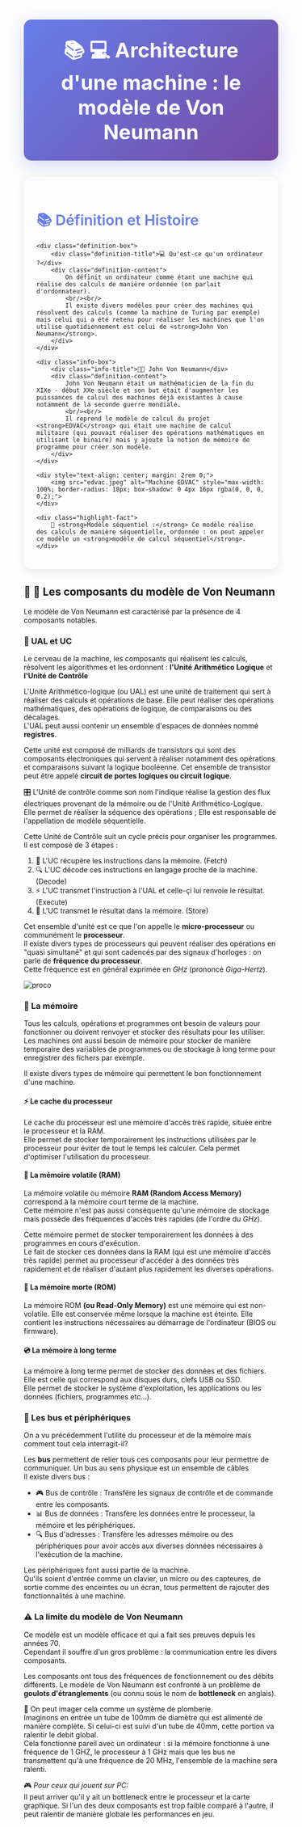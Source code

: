 <style>
/* Styles modernes pour le cours Architecture d'une machine */
.course-header {
    background: linear-gradient(135deg, #667eea 0%, #764ba2 100%);
    color: white;
    padding: 2rem;
    border-radius: 15px;
    text-align: center;
    margin-bottom: 2rem;
    box-shadow: 0 8px 32px rgba(102, 126, 234, 0.3);
}

.course-header h1 {
    margin: 0;
    font-size: 2.5rem;
    font-weight: 700;
}

.timeline-section {
    margin: 2rem 0;
    padding: 1.5rem;
    background: rgba(255, 255, 255, 0.1);
    backdrop-filter: blur(10px);
    border-radius: 15px;
    border: 1px solid rgba(255, 255, 255, 0.2);
    box-shadow: 0 4px 16px rgba(0, 0, 0, 0.1);
}

.section-title {
    color: #667eea;
    font-size: 1.8rem;
    margin-bottom: 1rem;
    font-weight: 600;
}

.definition-box {
    background: rgba(102, 126, 234, 0.1);
    border-left: 4px solid #667eea;
    padding: 1.5rem;
    margin: 1rem 0;
    border-radius: 8px;
    backdrop-filter: blur(5px);
}

.definition-title {
    font-weight: 600;
    color: #667eea;
    margin-bottom: 0.5rem;
    font-size: 1.1rem;
}

.definition-content {
    line-height: 1.6;
    color: #333;
}

.highlight-fact {
    background: linear-gradient(135deg, #ffeaa7 0%, #fab1a0 100%);
    padding: 1rem;
    border-radius: 10px;
    margin: 1rem 0;
    border-left: 4px solid #fdcb6e;
    font-weight: 500;
    box-shadow: 0 2px 8px rgba(253, 203, 110, 0.3);
}

.component-grid {
    display: grid;
    grid-template-columns: repeat(auto-fit, minmax(300px, 1fr));
    gap: 1.5rem;
    margin: 1.5rem 0;
}

.component-card {
    background: rgba(255, 255, 255, 0.9);
    backdrop-filter: blur(10px);
    border-radius: 15px;
    padding: 1.5rem;
    border: 1px solid rgba(102, 126, 234, 0.2);
    box-shadow: 0 4px 16px rgba(0, 0, 0, 0.1);
    transition: transform 0.3s ease, box-shadow 0.3s ease;
}

.component-card:hover {
    transform: translateY(-5px);
    box-shadow: 0 8px 25px rgba(102, 126, 234, 0.2);
}

.component-type {
    font-weight: 600;
    color: #667eea;
    margin-bottom: 1rem;
    font-size: 1.1rem;
    border-bottom: 2px solid #667eea;
    padding-bottom: 0.5rem;
}

.memory-grid {
    display: grid;
    grid-template-columns: repeat(auto-fit, minmax(280px, 1fr));
    gap: 1rem;
    margin: 1.5rem 0;
}

.memory-card {
    background: rgba(255, 255, 255, 0.95);
    border-radius: 12px;
    padding: 1.2rem;
    border: 1px solid rgba(102, 126, 234, 0.15);
    box-shadow: 0 3px 12px rgba(0, 0, 0, 0.08);
    transition: all 0.3s ease;
}

.memory-card:hover {
    transform: translateY(-3px);
    box-shadow: 0 6px 20px rgba(102, 126, 234, 0.15);
}

.memory-type {
    font-weight: 600;
    color: #667eea;
    margin-bottom: 0.8rem;
    font-size: 1rem;
    display: flex;
    align-items: center;
    gap: 0.5rem;
}

.bus-grid {
    display: grid;
    grid-template-columns: repeat(auto-fit, minmax(250px, 1fr));
    gap: 1rem;
    margin: 1.5rem 0;
}

.bus-card {
    background: rgba(255, 255, 255, 0.95);
    border-radius: 12px;
    padding: 1.2rem;
    border: 1px solid rgba(102, 126, 234, 0.15);
    box-shadow: 0 3px 12px rgba(0, 0, 0, 0.08);
    transition: all 0.3s ease;
}

.bus-card:hover {
    transform: translateY(-3px);
    box-shadow: 0 6px 20px rgba(102, 126, 234, 0.15);
}

.bus-type {
    font-weight: 600;
    color: #667eea;
    margin-bottom: 0.8rem;
    font-size: 1rem;
    display: flex;
    align-items: center;
    gap: 0.5rem;
}

.warning-box {
    background: rgba(231, 76, 60, 0.1);
    border-left: 4px solid #e74c3c;
    padding: 1.5rem;
    margin: 1rem 0;
    border-radius: 8px;
    backdrop-filter: blur(5px);
}

.warning-title {
    font-weight: 600;
    color: #e74c3c;
    margin-bottom: 0.5rem;
    font-size: 1.1rem;
}

.info-box {
    background: rgba(52, 152, 219, 0.1);
    border-left: 4px solid #3498db;
    padding: 1.5rem;
    margin: 1rem 0;
    border-radius: 8px;
    backdrop-filter: blur(5px);
}

.info-title {
    font-weight: 600;
    color: #3498db;
    margin-bottom: 0.5rem;
    font-size: 1.1rem;
}

.cycle-steps {
    background: rgba(46, 204, 113, 0.1);
    border-radius: 12px;
    padding: 1.5rem;
    margin: 1rem 0;
    border: 1px solid rgba(46, 204, 113, 0.3);
}

.cycle-step {
    background: white;
    border-radius: 8px;
    padding: 1rem;
    margin: 0.5rem 0;
    border-left: 4px solid #2ecc71;
    box-shadow: 0 2px 8px rgba(0, 0, 0, 0.05);
}

.step-number {
    font-weight: 600;
    color: #2ecc71;
    margin-right: 0.5rem;
}

/* Responsive design */
@media (max-width: 768px) {
    .component-grid, .memory-grid, .bus-grid {
        grid-template-columns: 1fr;
    }
    
    .course-header h1 {
        font-size: 2rem;
    }
    
    .timeline-section {
        padding: 1rem;
    }
}
</style>

<div class="course-header">
    <h1>📚 💻 Architecture d'une machine : le modèle de Von Neumann</h1>
</div>

<div class="timeline-section">
    <h2 class="section-title">📚 Définition et Histoire</h2>

    <div class="definition-box">
        <div class="definition-title">💻 Qu'est-ce qu'un ordinateur ?</div>
        <div class="definition-content">
            On définit un ordinateur comme étant une machine qui réalise des calculs de manière ordonnée (on parlait d'ordonnateur).
            <br/><br/>
            Il existe divers modèles pour créer des machines qui résolvent des calculs (comme la machine de Turing par exemple) mais celui qui a été retenu pour réaliser les machines que l'on utilise quotidiennement est celui de <strong>John Von Neumann</strong>.
        </div>
    </div>
    
    <div class="info-box">
        <div class="info-title">👨‍🔬 John Von Neumann</div>
        <div class="definition-content">
            John Von Neumann était un mathématicien de la fin du XIXe - début XXe siècle et son but était d'augmenter les puissances de calcul des machines déjà existantes à cause notamment de la seconde guerre mondiale.
            <br/><br/>
            Il reprend le modèle de calcul du projet <strong>EDVAC</strong> qui était une machine de calcul militaire (qui pouvait réaliser des opérations mathématiques en utilisant le binaire) mais y ajoute la notion de mémoire de programme pour créer son modèle.
        </div>
    </div>
    
    <div style="text-align: center; margin: 2rem 0;">
        <img src="edvac.jpeg" alt="Machine EDVAC" style="max-width: 100%; border-radius: 10px; box-shadow: 0 4px 16px rgba(0, 0, 0, 0.2);">
    </div>
    
    <div class="highlight-fact">
        🔄 <strong>Modèle séquentiel :</strong> Ce modèle réalise des calculs de manière séquentielle, ordonnée : on peut appeler ce modèle un <strong>modèle de calcul séquentiel</strong>.
    </div>
</div>

## 📖 🔧 Les composants du modèle de Von Neumann

Le modèle de Von Neumann est caractérisé par la présence de 4 composants notables.

### 🧮 UAL et UC

Le cerveau de la machine, les composants qui réalisent les calculs, résolvent les algorithmes et les ordonnent : **l'Unité Arithmético Logique** et **l'Unité de Contrôle**

L'Unité Arithmético-logique (ou UAL) est une unité de traitement qui sert à réaliser des calculs et opérations de base. Elle peut réaliser des opérations mathématiques, des opérations de logique, de comparaisons ou des décalages.  
L'UAL peut aussi contenir un ensemble d'espaces de données nommé **registres**.

Cette unité est composé de milliards de transistors qui sont des composants électroniques qui servent à réaliser notamment des opérations et comparaisons suivant la logique booléenne. Cet ensemble de transistor peut être appelé **circuit de portes logiques ou circuit logique**.

🎛️ L'Unité de contrôle comme son nom l'indique réalise la gestion des flux électriques provenant de la mémoire ou de l'Unité Arithmético-Logique.  
Elle permet de réaliser la séquence des opérations ; Elle est responsable de l'appellation de modèle séquentielle.

Cette Unité de Contrôle suit un cycle précis pour organiser les programmes.  
Il est composé de 3 étapes :

1. 🔄 L'UC récupère les instructions dans la mémoire. (Fetch)
2. 🔍 L'UC décode ces instructions en langage proche de la machine. (Decode)
3. ⚡ L'UC transmet l'instruction à l'UAL et celle-çi lui renvoie le résultat. (Execute)
4. 💾 L'UC transmet le résultat dans la mémoire. (Store)

Cet ensemble d'unité est ce que l'on appelle le **micro-processeur** ou communément le **processeur**.  
Il existe divers types de processeurs qui peuvent réaliser des opérations en "quasi simultané" et qui sont cadencés par des signaux d'horloges : on parle de **fréquence du processeur**.  
Cette fréquence est en général exprimée en *GHz* (prononcé *Giga-Hertz*).

![proco](intelamd.jpeg)

### 💾 La mémoire

Tous les calculs, opérations et programmes ont besoin de valeurs pour fonctionner ou doivent renvoyer et stocker des résultats pour les utiliser.  
Les machines ont aussi besoin de mémoire pour stocker de manière temporaire des variables de programmes ou de stockage à long terme pour enregistrer des fichers par exemple.

Il existe divers types de mémoire qui permettent le bon fonctionnement d'une machine.

#### ⚡ Le cache du processeur

Le cache du processeur est une mémoire d'accès très rapide, située entre le processeur et la RAM.  
Elle permet de stocker temporairement les instructions utilisées par le processeur pour éviter de tout le temps les calculer. Cela permet d'optimiser l'utilisation du processeur.

#### 🔄 La mémoire volatile (RAM)

La mémoire volatile ou mémoire **RAM (Random Access Memory)** correspond à la mémoire court terme de la machine.  
Cette mémoire n'est pas aussi conséquente qu'une mémoire de stockage mais possède des fréquences d'accès très rapides (de l'ordre du *GHz*).

Cette mémoire permet de stocker temporairement les données à des programmes en cours d'exécution.  
Le fait de stocker ces données dans la RAM (qui est une mémoire d'accès très rapide) permet au processeur d'accéder à des données très rapidement et de réaliser d'autant plus rapidement les diverses opérations.

#### 📀 La mémoire morte (ROM)

La mémoire ROM **(ou Read-Only Memory)** est une mémoire qui est non-volatile. Elle est conservée même lorsque la machine est éteinte. Elle contient les instructions nécessaires au démarrage de l'ordinateur (BIOS ou firmware).

#### 💿 La mémoire à long terme

La mémoire à long terme permet de stocker des données et des fichiers. Elle est celle qui correspond aux disques durs, clefs USB ou SSD.  
Elle permet de stocker le système d'exploitation, les applications ou les données (fichiers, programmes etc...).

### 🔌 Les bus et périphériques

On a vu précédemment l'utilité du processeur et de la mémoire mais comment tout cela interragit-il?

Les **bus** permettent de relier tous ces composants pour leur permettre de communiquer. Un bus au sens physique est un ensemble de câbles  
Il existe divers bus :

* 🎮 Bus de contrôle : Transfère les signaux de contrôle et de commande entre les composants.
* 📊 Bus de données : Transfère les données entre le processeur, la mémoire et les périphériques.
* 🔍 Bus d'adresses : Transfère les adresses mémoire ou des périphériques pour avoir accès aux diverses données nécessaires à l'exécution de la machine.

Les périphériques font aussi partie de la machine.  
Qu'ils soient d'entrée comme un clavier, un micro ou des capteures, de sortie comme des enceintes ou un écran, tous permettent de rajouter des fonctionnalités à une machine.

### ⚠️ La limite du modèle de Von Neumann

Ce modèle est un modèle efficace et qui a fait ses preuves depuis les années 70.  
Cependant il souffre d'un gros problème : la communication entre les divers composants.

Les composants ont tous des fréquences de fonctionnement ou des débits différents. Le modèle de Von Neumann est confronté à un problème de **goulots d'étranglements** (ou connu sous le nom de **bottleneck** en anglais).

🚰 On peut imager cela comme un système de plomberie.  
Imaginons en entrée un tube de 100mm de diamètre qui est alimenté de manière complète. Si celui-ci est suivi d'un tube de 40mm, cette portion va ralentir le debit global.  
Cela fonctionne pareil avec un ordinateur : si la mémoire fonctionne à une fréquence de 1 GHZ, le processeur à 1 GHz mais que les bus ne transmettent qu'à une fréquence de 20 MHz, l'ensemble de la machine sera ralenti.

🎮 *Pour ceux qui jouent sur PC:*  
Il peut arriver qu'il y ait un bottleneck entre le processeur et la carte graphique. Si l'un des deux composants est trop faible comparé à l'autre, il peut ralentir de manière globale les performances en jeu.